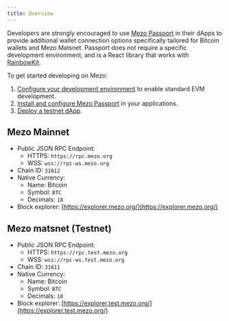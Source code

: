 ```yaml
---
title: Overview
---
```


Developers are strongly encouraged to use [Mezo Passport](https://www.npmjs.com/package/@mezo-org/passport) in their dApps to provide additional wallet connection options specifically tailored for Bitcoin wallets and Mezo Matsnet. Passport does not require a specific development environment, and is a React library that works with [RainbowKit](https://rainbowkit.com/).

To get started developing on Mezo:

1. [Configure your development environment](/docs/developers/getting-started/configure-environment) to enable standard EVM development.
1. [Install and configure Mezo Passport](/docs/developers/getting-started/configure-passport) in your applications.
1. [Deploy a testnet dApp](/docs/developers/getting-started/testnet-dapp).

## Mezo Mainnet

* Public JSON RPC Endpoint:
  * HTTPS: `https://rpc.mezo.org`
  * WSS: `wss://rpc-ws.mezo.org`
* Chain ID: `31612`
* Native Currency:
  * Name: Bitcoin
  * Symbol: `BTC`
  * Decimals: `18`
* Block explorer: [https://explorer.mezo.org/](https://explorer.mezo.org/)

## Mezo matsnet (Testnet)

* Public JSON RPC Endpoint:
  * HTTPS: `https://rpc.test.mezo.org`
  * WSS: `wss://rpc-ws.test.mezo.org`
* Chain ID: `31611`
* Native Currency:
  * Name: Bitcoin
  * Symbol: `BTC`
  * Decimals: `18`
* Block explorer: [https://explorer.test.mezo.org/](https://explorer.test.mezo.org/)